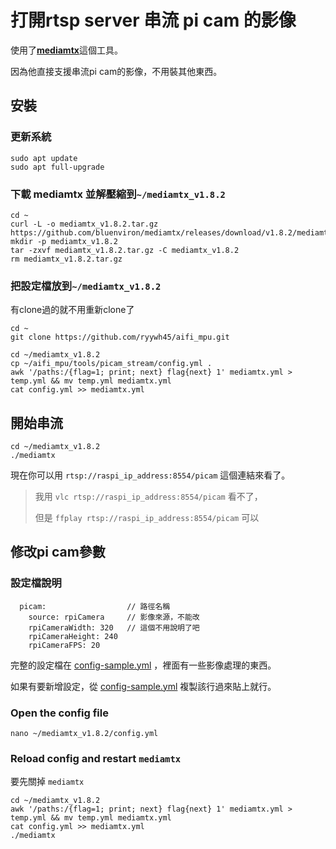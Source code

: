 # 打開rtsp server 串流 pi cam 的影像

使用了[**mediamtx**](https://github.com/bluenviron/mediamtx)這個工具。

因為他直接支援串流pi cam的影像，不用裝其他東西。

## 安裝

### 更新系統
```
sudo apt update
sudo apt full-upgrade
```

### 下載 mediamtx 並解壓縮到`~/mediamtx_v1.8.2`
```
cd ~
curl -L -o mediamtx_v1.8.2.tar.gz https://github.com/bluenviron/mediamtx/releases/download/v1.8.2/mediamtx_v1.8.2_linux_arm64v8.tar.gz
mkdir -p mediamtx_v1.8.2
tar -zxvf mediamtx_v1.8.2.tar.gz -C mediamtx_v1.8.2
rm mediamtx_v1.8.2.tar.gz
```

### 把設定檔放到`~/mediamtx_v1.8.2`
有clone過的就不用重新clone了
```
cd ~
git clone https://github.com/ryywh45/aifi_mpu.git
```
```
cd ~/mediamtx_v1.8.2
cp ~/aifi_mpu/tools/picam_stream/config.yml .
awk '/paths:/{flag=1; print; next} flag{next} 1' mediamtx.yml > temp.yml && mv temp.yml mediamtx.yml
cat config.yml >> mediamtx.yml
```

## 開始串流
```
cd ~/mediamtx_v1.8.2
./mediamtx
```
現在你可以用 `rtsp://raspi_ip_address:8554/picam` 這個連結來看了。

> 我用 `vlc rtsp://raspi_ip_address:8554/picam` 看不了，
> 
> 但是 `ffplay rtsp://raspi_ip_address:8554/picam` 可以

## 修改pi cam參數

### 設定檔說明
```
  picam:                  // 路徑名稱
    source: rpiCamera     // 影像來源，不能改
    rpiCameraWidth: 320   // 這個不用說明了吧
    rpiCameraHeight: 240
    rpiCameraFPS: 20
```
完整的設定檔在 [config-sample.yml](./config-sample.yml) ，裡面有一些影像處理的東西。

如果有要新增設定，從 [config-sample.yml](./config-sample.yml) 複製該行過來貼上就行。

### Open the config file
```
nano ~/mediamtx_v1.8.2/config.yml
```

### Reload config and restart `mediamtx`
要先關掉 `mediamtx`
```
cd ~/mediamtx_v1.8.2
awk '/paths:/{flag=1; print; next} flag{next} 1' mediamtx.yml > temp.yml && mv temp.yml mediamtx.yml
cat config.yml >> mediamtx.yml
./mediamtx
```
